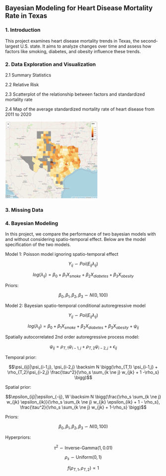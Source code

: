 ## Bayesian Modeling for Heart Disease Mortality Rate in Texas

### 1. Introduction

This project examines heart disease mortality trends in Texas, the second-largest U.S. state. It aims to analyze changes over time and assess how factors like smoking, diabetes, and obesity influence these trends.

### 2. Data Exploration and Visualization

2.1 Summary Statistics

2.2 Relative Risk

2.3 Scatterplot of the relationship between factors and standardized mortality rate


2.4 Map of the average standardized mortality rate of heart disease from 2011 to 2020

<img src="docs/map.png" width="300" />

### 3. Missing Data

### 4. Bayesian Modeling

In this project, we compare the performance of two bayesian models with and without considering spatio-temporal effect. Below are the model specification of the two models.

Model 1: Poisson model ignoring spatio-temporal effect

$$Y_{ij} \backsim Poi(E_{ij}\lambda_{ij})$$

$$log(\lambda_{ij}) = \beta_0 + \beta_1  X_{smoke} + \beta_2  X_{diabetes} + \beta_3  X_{obesity}$$

Priors: 

$$\beta_0, \beta_1, \beta_2, \beta_3 \backsim N(0,100)$$

Model 2: Bayesian spatio-temporal conditional autoregressive model

$$Y_{ij} \backsim Poi(E_{ij}\lambda_{ij})$$

$$log(\lambda_{ij}) = \beta_0 + \beta_1  X_{smoke} + \beta_2  X_{diabetes} + \beta_3  X_{obesity} + \psi_{ij}$$

Spatially autocorrelated 2nd order autoregressive process model:

$$\psi_{ij} = \rho_{T,1} \psi_{i-1,j}+\rho_{T,2}\psi_{i-2,j} + \epsilon_{ij}$$

Temporal prior:

$$\psi_{ij}|\psi_{i-1,j}, \psi_{i-2,j} \backsim N \bigg(\rho_{T,1} \psi_{i-1,j} + \rho_{T,2}\psi_{i-2,j} \frac{\tau^2}{\rho_s \sum_{k \ne j} w_{jk} + 1 -\rho_s} \bigg)$$

Spatial prior:

$$\epsilon_{ij}|\epsilon_{-ij}, W \backsim N \bigg(\frac{\rho_s \sum_{k \ne j} w_{jk} \epsilon_{ik}}{\rho_s \sum_{k \ne j} w_{jk} \epsilon_{ik} + 1 - \rho_s}, \frac{\tau^2}{\rho_s \sum_{k \ne j} w_{jk} + 1-\rho_s} \bigg)$$

Priors:

$$\beta_0, \beta_1, \beta_2, \beta_3 \backsim N(0,100)$$

Hyperpriors:

$$\tau^2 \backsim \text{Inverse-Gamma}(1, 0.01)$$

$$\rho_s \backsim \text{Uniform}(0,1)$$

$$f(\rho_{T,1}, \rho_{T,2}) \propto 1$$
